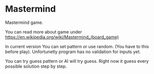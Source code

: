 # Mastermind
Mastermind game. 

You can read more about game under 
https://en.wikipedia.org/wiki/Mastermind_(board_game)


In current version You can set pattern or use random. (You have to this before play). 
Unfortunetly program has no validation for inputs yet.

You can try guess pattern or AI will try guess. Right now it guess every possible solution step by step.
  


